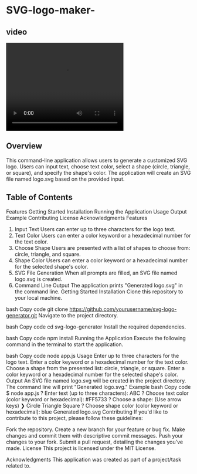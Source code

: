 # SVG-logo-maker-
## video
<video width="320" height="240" controls>
  <source src="/Users/liamandell/Downloads/Challenge 10.mp4" type="video/mp4">
  Your browser does not support the video tag.
</video>

## Overview
This command-line application allows users to generate a customized SVG logo. Users can input text, choose text color, select a shape (circle, triangle, or square), and specify the shape's color. The application will create an SVG file named logo.svg based on the provided input.

## Table of Contents
Features
Getting Started
Installation
Running the Application
Usage
Output
Example
Contributing
License
Acknowledgments
Features
1. Input Text
Users can enter up to three characters for the logo text.
2. Text Color
Users can enter a color keyword or a hexadecimal number for the text color.
3. Choose Shape
Users are presented with a list of shapes to choose from: circle, triangle, and square.
4. Shape Color
Users can enter a color keyword or a hexadecimal number for the selected shape's color.
5. SVG File Generation
When all prompts are filled, an SVG file named logo.svg is created.
6. Command Line Output
The application prints "Generated logo.svg" in the command line.
Getting Started
Installation
Clone this repository to your local machine.

bash
Copy code
git clone https://github.com/yourusername/svg-logo-generator.git
Navigate to the project directory.

bash
Copy code
cd svg-logo-generator
Install the required dependencies.

bash
Copy code
npm install
Running the Application
Execute the following command in the terminal to start the application.

bash
Copy code
node app.js
Usage
Enter up to three characters for the logo text.
Enter a color keyword or a hexadecimal number for the text color.
Choose a shape from the presented list: circle, triangle, or square.
Enter a color keyword or a hexadecimal number for the selected shape's color.
Output
An SVG file named logo.svg will be created in the project directory.
The command line will print "Generated logo.svg."
Example
bash
Copy code
$ node app.js
? Enter text (up to three characters): ABC
? Choose text color (color keyword or hexadecimal): #FF5733
? Choose a shape: (Use arrow keys)
❯ Circle
  Triangle
  Square
? Choose shape color (color keyword or hexadecimal): blue
Generated logo.svg
Contributing
If you'd like to contribute to this project, please follow these guidelines:

Fork the repository.
Create a new branch for your feature or bug fix.
Make changes and commit them with descriptive commit messages.
Push your changes to your fork.
Submit a pull request, detailing the changes you've made.
License
This project is licensed under the MIT License.

Acknowledgments
This application was created as part of a project/task related to.